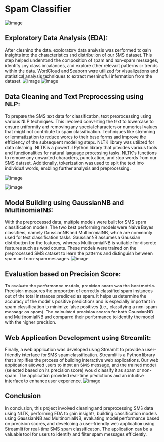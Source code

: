# Spam Classifier
![image](https://github.com/SurajspatiL99/Spam_Classifier/assets/101862962/59e718ef-a4fa-4bf5-ac44-07f573eda857)

## Exploratory Data Analysis (EDA):
After cleaning the data, exploratory data analysis was performed to gain insights into the characteristics and distribution of our SMS dataset. This step helped understand the composition of spam and non-spam messages, identify any class imbalances, and explore other relevant patterns or trends within the data. WordCloud and Seaborn were utilized for visualizations and statistical analysis techniques to extract meaningful information from the dataset.
![image](https://github.com/SurajspatiL99/Spam_Classifier/assets/101862962/63d4ea41-b3da-42b9-8b25-e33a8e392a45)
![image](https://github.com/SurajspatiL99/Spam_Classifier/assets/101862962/693da1ac-8a12-449f-a25d-844ef64b4974)

## Data Cleaning and Text Preprocessing using NLP:
To prepare the SMS text data for classification, text preprocessing using various NLP techniques. This involved converting the text to lowercase to ensure uniformity and removing any special characters or numerical values that might not contribute to spam classification. Techniques like stemming or lemmatization to reduce words to their base forms and improve the efficiency of the subsequent modeling steps. NLTK library was utilized for data cleaning. NLTK is a powerful Python library that provides various tools and functionalities for natural language processing tasks. NLTK's functions to remove any unwanted characters, punctuation, and stop words from our SMS dataset. Additionally, tokenization was used to split the text into individual words, enabling further analysis and preprocessing.

![image](https://github.com/SurajspatiL99/Spam_Classifier/assets/101862962/dd5e997c-06f3-40c2-a3ce-7f7e2fc60666)

![image](https://github.com/SurajspatiL99/Spam_Classifier/assets/101862962/87044adb-ba5f-49ed-aa30-8ddf736903b3)

## Model Building using GaussianNB and MultinomialNB:
With the preprocessed data, multiple models were built for SMS spam classification models. The two best performing models were Naive Bayes classifiers, namely GaussianNB and MultinomialNB, which are commonly used for text classification tasks. GaussianNB assumes a Gaussian distribution for the features, whereas MultinomialNB is suitable for discrete features such as word counts. These models were trained on the preprocessed SMS dataset to learn the patterns and distinguish between spam and non-spam messages.
![image](https://github.com/SurajspatiL99/Spam_Classifier/assets/101862962/c61f797c-40fa-4850-9592-4ee25b467b7f)

## Evaluation based on Precision Score:
To evaluate the performance models, precision score was the best metric. Precision measures the proportion of correctly classified spam instances out of the total instances predicted as spam. It helps us determine the accuracy of the model's positive predictions and is especially important in spam classification to minimize false positives (i.e., classifying a non-spam message as spam). The calculated precision scores for both GaussianNB and MultinomialNB and compared their performance to identify the model with the higher precision.

## Web Application Development using Streamlit:
Finally, a web application was developed using Streamlit to provide a user-friendly interface for SMS spam classification. Streamlit is a Python library that simplifies the process of building interactive web applications. Our web application allowed users to input an SMS message, and the trained model (selected based on its precision score) would classify it as spam or non-spam. The application provided real-time predictions and an intuitive interface to enhance user experience.
![image](https://github.com/SurajspatiL99/Spam_Classifier/assets/101862962/d744e59e-fbdd-415c-b58c-bce3d7a8c515)

## Conclusion
In conclusion, this project involved cleaning and preprocessing SMS data using NLTK, performing EDA to gain insights, building classification models using GaussianNB and MultinomialNB, evaluating model performance based on precision scores, and developing a user-friendly web application using Streamlit for real-time SMS spam classification. The application can be a valuable tool for users to identify and filter spam messages efficiently.

